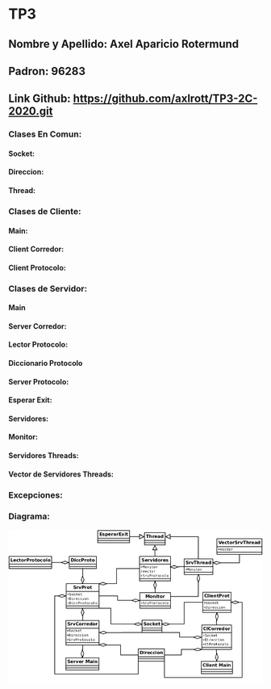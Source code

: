 # TP3

## Nombre y Apellido: Axel Aparicio Rotermund
## Padron: 96283
## Link Github: https://github.com/axlrott/TP3-2C-2020.git

### Clases En Comun:

#### Socket:

#### Direccion:

#### Thread:

### Clases de Cliente:

#### Main: 

#### Client Corredor: 

#### Client Protocolo:

### Clases de Servidor:

#### Main

#### Server Corredor:

#### Lector Protocolo:

#### Diccionario Protocolo

#### Server Protocolo:

#### Esperar Exit:

#### Servidores:

#### Monitor:

#### Servidores Threads:

#### Vector de Servidores Threads:

### Excepciones:

### Diagrama:

![Diagrama](imgs/Diagrama.png)

